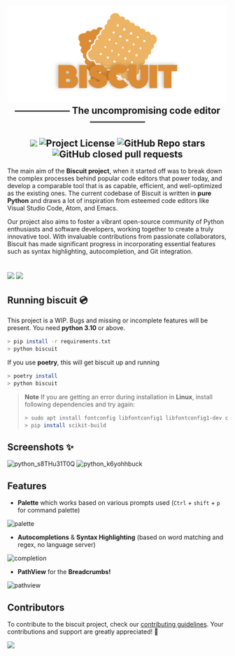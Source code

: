 <h2 align="center">
    <img src="./.github/banner.png" width=1000><br>
     ―――――― The uncompromising code editor ――――――<br><br>
    <img src=https://forthebadge.com/images/badges/made-with-python.svg height=28> 
    <img alt="Project License" src="https://img.shields.io/github/license/billyeatcookies/Biscuit?style=for-the-badge"> 
    <img alt="GitHub Repo stars" src="https://img.shields.io/github/stars/billyeatcookies/Biscuit?style=for-the-badge"> 
    <img alt="GitHub closed pull requests" src="https://img.shields.io/github/issues-pr-closed-raw/billyeatcookies/Biscuit?style=for-the-badge">
</h2>

The main aim of the **Biscuit project**, when it started off was to break down the complex processes behind popular code editors that power today, and develop a comparable tool that is as capable, efficient, and well-optimized as the existing ones. The current codebase of Biscuit is written in **pure Python** and draws a lot of inspiration from esteemed code editors like Visual Studio Code, Atom, and Emacs.

Our project also aims to foster a vibrant open-source community of Python enthusiasts and software developers, working together to create a truly innovative tool. With invaluable contributions from passionate collaborators, Biscuit has made significant progress in incorporating essential features such as syntax highlighting, autocompletion, and Git integration.

<h1></h1>
<h3>
    <img src=https://github.com/billyeatcookies/Biscuit/assets/70792552/0e596550-22fe-42bc-a4e7-7e028155387a />
    <img src=https://github.com/billyeatcookies/Biscuit/assets/70792552/ce31691d-a45d-442c-9f54-16cebe02ef7a />
</h3>

## Running biscuit 💿
This project is a WIP. Bugs and missing or incomplete features will be present.
You need **python 3.10** or above. 
```bash
> pip install -r requirements.txt
> python biscuit
```
If you use **poetry**, this will get biscuit up and running
```bash
> poetry install
> python biscuit
```

> **Note**
> If you are getting an error during installation in **Linux**, install following dependencies and try again:
> ```bash
> > sudo apt install fontconfig libfontconfig1 libfontconfig1-dev cmake cmake-data extra-cmake-modules build-essential
> > pip install scikit-build
> ```

## Screenshots ✨
![python_s8THu31T0Q](https://github.com/billyeatcookies/Biscuit/assets/70792552/032fac52-3f2f-4b1e-8908-a7b7c42aee13)
![python_k6yohhbuck](https://github.com/billyeatcookies/Biscuit/assets/70792552/e34ae3ca-7767-4210-a446-41a517af0e76)

## Features
- **Palette** which works based on various prompts used 
  (`Ctrl` + `shift` + `p` for command palette)

![palette](https://imgur.com/8gKyeks.jpg)

- **Autocompletions** & **Syntax Highlighting** (based on word matching and regex, no language server)

![completion](https://github.com/billyeatcookies/Biscuit/assets/70792552/08fe5cbf-81d7-4770-8a80-d70821bf96c9)

- **PathView** for the **Breadcrumbs!**

![pathview](https://imgur.com/CztWtni.jpg)



## Contributors
To contribute to the biscuit project, check our [contributing guidelines](./CONTRIBUTING.md). Your contributions and support are greatly appreciated! 🧡 

<a href="https://github.com/billyeatcookies/biscuit/graphs/contributors">
  <img src="https://contrib.rocks/image?repo=billyeatcookies/biscuit" />
</a>
